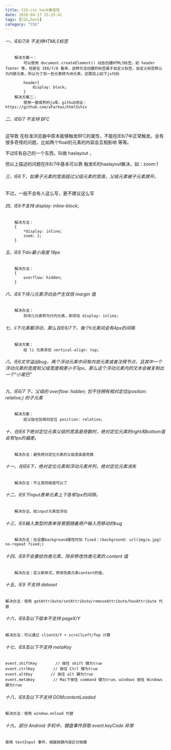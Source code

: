 ```yaml
---
title: CSS-css hack兼容性
date: 2018-04-17 15:25:41
tags: [CSS,hack]
category: "CSS"
---
```

###### 一、IE6/7/8 不支持HTML5标签
```
	解决方案一：
		可以使用 document.createElement() 动态创建HTML5标签，如 header footer 等，但是在 IE6/7/8 看来，这种方法创建的标签属于自定义标签，自定义标签默认为内联元素，所以为了将一些元素转为块元素，还需加上如下js代码

		header{
			display: block;
		}
	解决方案二：
		使用一套成熟的js库，github地址：https://github.com/aFarkas/html5shiv
```

###### 二、IE6/7 不支持 BFC

这导致 在标准浏览器中原本能够触发BFC的属性，不能在IE6/7中正常触发。会有很多奇怪的问题，比如两个float的元素的内容会互相影响 等等。

不过IE有自己的一个东西，叫做 haslayout ，

但以上描述的问题在IE6/7中基本可以靠 触发IE的haslayout解决，如：zoom:1

###### 三、IE6下，如果子元素的宽高超过父级元素的宽高，父级元素被子元素撑开。

不过，一般不会有人这么写，更不建议这么写

###### 四、IE6不支持 display: inline-block;

```
	解决方法：
    {
        *display: inline;
        zoom: 1;
    }
```

###### 五、IE6下div最小高度 19px
```
	解决办法：
    {
        overflow: hidden;
    }
```

###### 六、IE6下块儿元素浮动会产生双倍 margin 值
```
	解决办法：
		将块儿元素转为行内元素，即添加 display: inline;
```

###### 七、li下元素都浮动，那么在IE6/7下，每个li元素间会有4px的间隔
```
	解决方案：
		给 li 元素添加 vertical-align: top;
```

###### 八、IE6文字溢出bug，两个浮动元素中间有内敛元素或者注释节点，且其中一个浮动元素的宽度和父级宽度相差小于3px。那么这个浮动元素内的文本会被复制出一个“小尾巴”

###### 九、IE6/7 下，父级的 overflow: hidden; 包不住拥有相对定位(position: relative;) 的子元素
```
	解决方案：
		给父级也加相对定位 position: relative;
```

###### 十、在IE6下绝对定位元素父级的宽高是奇数时，绝对定位元素的right和bottom值会有1px的偏差。
```
	解决办法：避免绝对定位元素的父级宽高是奇数
```

###### 十一、在IE6下，绝对定位元素和浮动元素并列，绝对定位元素消失
```
	解决办法：不让其同级就可以了
```

###### 十二、IE6下input表单元素上下各有1px的间隙。
```
	解决办法，给input元素加浮动
```

###### 十三、IE6输入类型的表单背景图随着用户输入而移动的bug
```
	解决办法：在设置background属性时加 fixed：(background: url(img/a.jpg) no-repeat fixed;)
```

###### 十四、IE8不会重绘伪类元素，除非修改伪类元素的 content 值
```
	解决办法：定义新样式，修改伪类元素content的值。
```

###### 十五、IE9 不支持 dataset

```
解决办法：使用 getAttribute/setAttribute/removeAttribute/hasAttribute 代替
```

###### 十六、IE8及以下版本不支持 pageX/Y

```
解决办法：可以通过 clientX/Y + scrollLeft/Top 计算
```

###### 十七、IE8及以下不支持 metaKey

```
event.shiftKey        // 按住 shift 键为true
event.ctrlKey        // 按住 Ctrl 键为true
event.altKey        // 按住 alt 键为true
event.metaKey        // Mac下按住 command 键为true，windows 按住 Windows 键为true
```

###### 十八、IE8及以下不支持 DOMcontentLoaded

```
解决办法：使用 window.onload 代替
```

###### 十九、部分 Android 手机中，键盘事件获取 event.keyCode 异常

```
使用 textInput 事件，根据按键内容区分按键
```